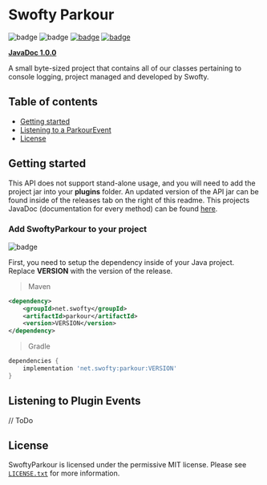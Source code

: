 # Swofty Parkour
![badge](https://img.shields.io/github/v/release/Swofty-Developments/SwoftyParkour)
![badge](https://img.shields.io/github/last-commit/Swofty-Developments/SwoftyParkour)
[![badge](https://img.shields.io/discord/830345347867476000?label=discord)](https://discord.gg/atlasmc)
[![badge](https://img.shields.io/github/license/Swofty-Developments/SwoftyParkour)](https://github.com/Swofty-Developments/SwoftyParkour/blob/master/LICENSE.txt)

**[JavaDoc 1.0.0](https://swofty-developments.github.io/SwoftyParkour/)**

A small byte-sized project that contains all of our classes pertaining to console logging, project managed and developed by Swofty.

## Table of contents

* [Getting started](#getting-started)
* [Listening to a ParkourEvent](#listening-to-plugin-events)
* [License](#license)

## Getting started

This API does not support stand-alone usage, and you will need to add the project jar into your **plugins** folder. An updated version of the API jar can be found inside of the releases tab on the right of this readme. This projects JavaDoc (documentation for every method) can be found [here](https://swofty-developments.github.io/SwoftyParkour/).

### Add SwoftyParkour to your project

![badge](https://img.shields.io/github/v/release/Swofty-Developments/SwoftyParkour)

First, you need to setup the dependency inside of your Java project. Replace **VERSION** with the version of the release.

> Maven
```xml
<dependency>
    <groupId>net.swofty</groupId>
    <artifactId>parkour</artifactId>
    <version>VERSION</version>
</dependency>
```

> Gradle
```gradle
dependencies {
    implementation 'net.swofty:parkour:VERSION'
}
```

## Listening to Plugin Events

// ToDo

## License
SwoftyParkour is licensed under the permissive MIT license. Please see [`LICENSE.txt`](https://github.com/Swofty-Developments/SwoftyParkour/blob/master/LICENSE.txt) for more information.
